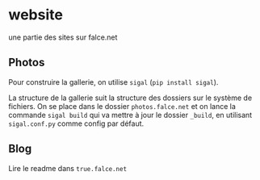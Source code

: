 # website
une partie des sites sur falce.net

## Photos

Pour construire la gallerie, on utilise `sigal` (`pip install sigal`).

La structure de la gallerie suit la structure des dossiers sur le système de fichiers. On se place dans le dossier `photos.falce.net` et on lance la commande `sigal build` qui va mettre à jour le dossier `_build`, en utilisant `sigal.conf.py` comme config par défaut.

## Blog

Lire le readme dans `true.falce.net`